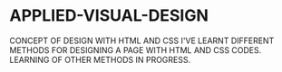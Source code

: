 # APPLIED-VISUAL-DESIGN
CONCEPT OF DESIGN WITH HTML AND CSS
I'VE LEARNT DIFFERENT METHODS FOR DESIGNING A PAGE WITH HTML AND CSS CODES.
LEARNING OF OTHER METHODS IN PROGRESS.
